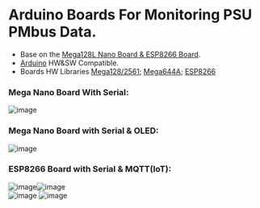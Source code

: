 # Arduino Boards For Monitoring PSU PMbus Data.  

 * Base on the [Mega128L Nano Board & ESP8266 Board](https://github.com/Dafeng1980/AtmegaBoards).
 * [Arduino](https://www.arduino.cc/en/software) HW&SW Compatible. 
 * Boards HW Libraries [Mega128/2561](https://github.com/MCUdude/MegaCore); [Mega644A](https://github.com/MCUdude/MightyCore); [ESP8266](https://github.com/esp8266/Arduino)  <br/> 
 ### Mega Nano Board With Serial: <br/>
 
![image](https://github.com/Dafeng1980/PowerPMbusTools/raw/master/doc/crps.JPG)  <br/>

### Mega Nano Board with Serial & OLED:  <br/>

![image](https://github.com/Dafeng1980/PowerPMbusTools/raw/master/doc/pmdisplay.PNG)  <br/> 

### ESP8266 Board with Serial & MQTT(IoT):  <br/>

![image](https://github.com/Dafeng1980/PowerPMbusTools/raw/master/doc/esp-01s.jpg)![image](https://github.com/Dafeng1980/PowerPMbusTools/raw/master/doc/esp-12F.jpg) <br/> 
![image](https://github.com/Dafeng1980/PowerPMbusTools/raw/master/doc/ESP8266hekr.png) ![image](https://github.com/Dafeng1980/PowerPMbusTools/raw/master/doc/ESP8266hekrb.jpg)

